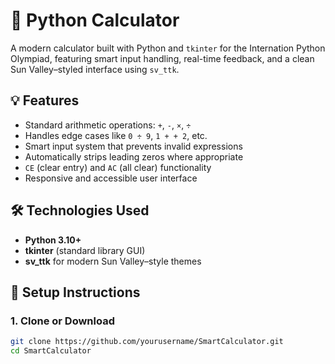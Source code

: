 # 🧮 Python Calculator

A modern calculator built with Python and `tkinter` for the Internation Python Olympiad, featuring smart input handling, real-time feedback, and a clean Sun Valley–styled interface using `sv_ttk`.

## 💡 Features

- Standard arithmetic operations: `+`, `-`, `×`, `÷`
- Handles edge cases like `0 ÷ 9`, `1 + + 2`, etc.
- Smart input system that prevents invalid expressions
- Automatically strips leading zeros where appropriate
- `CE` (clear entry) and `AC` (all clear) functionality
- Responsive and accessible user interface

## 🛠️ Technologies Used

- **Python 3.10+**
- **tkinter** (standard library GUI)
- **sv_ttk** for modern Sun Valley–style themes

## 🧰 Setup Instructions

### 1. Clone or Download

```bash
git clone https://github.com/yourusername/SmartCalculator.git
cd SmartCalculator
